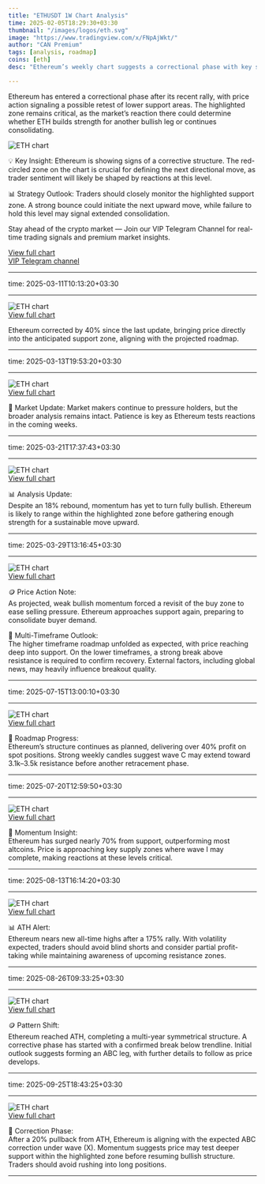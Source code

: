```yaml
---
title: "ETHUSDT 1W Chart Analysis"
time: 2025-02-05T18:29:30+03:30
thumbnail: "/images/logos/eth.svg"
image: "https://www.tradingview.com/x/FNpAjWkt/"
author: "CAN Premium"
tags: [analysis, roadmap]
coins: [eth]
desc: "Ethereum’s weekly chart suggests a correctional phase with key support levels in focus before the next potential move."

---
```


Ethereum has entered a correctional phase after its recent rally, with price action signaling a possible retest of lower support areas. The highlighted zone remains critical, as the market’s reaction there could determine whether ETH builds strength for another bullish leg or continues consolidating.

![ETH chart](https://www.tradingview.com/x/FNpAjWkt/)  

💡 Key Insight:
Ethereum is showing signs of a corrective structure. The red-circled zone on the chart is crucial for defining the next directional move, as trader sentiment will likely be shaped by reactions at this level.  

📊 Strategy Outlook: 
Traders should closely monitor the highlighted support zone. A strong bounce could initiate the next upward move, while failure to hold this level may signal extended consolidation.  

Stay ahead of the crypto market — Join our VIP Telegram Channel for real-time trading signals and premium market insights.

[View full chart](https://www.tradingview.com/x/FNpAjWkt/)  
[VIP Telegram channel](https://t.me/+2znhsiCGpI81MzQ0)

---

time: 2025-03-11T10:13:20+03:30

---

![ETH chart](https://www.tradingview.com/x/nybvwCdQ/)  
[View full chart](https://www.tradingview.com/x/nybvwCdQ/)  

Ethereum corrected by 40% since the last update, bringing price directly into the anticipated support zone, aligning with the projected roadmap.  

---

time: 2025-03-13T19:53:20+03:30

---

![ETH chart](https://www.tradingview.com/x/LT8QpUu9/)  
[View full chart](https://www.tradingview.com/x/LT8QpUu9/)  

🔎 Market Update: 
Market makers continue to pressure holders, but the broader analysis remains intact. Patience is key as Ethereum tests reactions in the coming weeks.  

---

time: 2025-03-21T17:37:43+03:30

---

![ETH chart](https://www.tradingview.com/x/MY6BopWF/)  
[View full chart](https://www.tradingview.com/x/MY6BopWF/)  

📊 Analysis Update:  
Despite an 18% rebound, momentum has yet to turn fully bullish. Ethereum is likely to range within the highlighted zone before gathering enough strength for a sustainable move upward.  

---

time: 2025-03-29T13:16:45+03:30

---

![ETH chart](https://www.tradingview.com/x/TkQlvdpQ/)  
[View full chart](https://www.tradingview.com/x/TkQlvdpQ/)  

🪙 Price Action Note:  
As projected, weak bullish momentum forced a revisit of the buy zone to ease selling pressure. Ethereum approaches support again, preparing to consolidate buyer demand.  

🚀 Multi-Timeframe Outlook:  
The higher timeframe roadmap unfolded as expected, with price reaching deep into support. On the lower timeframes, a strong break above resistance is required to confirm recovery. External factors, including global news, may heavily influence breakout quality.  

---

time: 2025-07-15T13:00:10+03:30

---

![ETH chart](https://www.tradingview.com/x/2xHSzsbX/)  
[View full chart](https://www.tradingview.com/x/2xHSzsbX/)  

📌 Roadmap Progress:  
Ethereum’s structure continues as planned, delivering over 40% profit on spot positions. Strong weekly candles suggest wave C may extend toward 3.1k–3.5k resistance before another retracement phase.  

---

time: 2025-07-20T12:59:50+03:30

---

![ETH chart](https://www.tradingview.com/x/lWqN9owP/)  
[View full chart](https://www.tradingview.com/x/lWqN9owP/)  

🔎 Momentum Insight:  
Ethereum has surged nearly 70% from support, outperforming most altcoins. Price is approaching key supply zones where wave I may complete, making reactions at these levels critical.  

---

time: 2025-08-13T16:14:20+03:30

---

![ETH chart](https://www.tradingview.com/x/r2ZuQQK8/)  
[View full chart](https://www.tradingview.com/x/r2ZuQQK8/)  

📊 ATH Alert:  
Ethereum nears new all-time highs after a 175% rally. With volatility expected, traders should avoid blind shorts and consider partial profit-taking while maintaining awareness of upcoming resistance zones.  

---

time: 2025-08-26T09:33:25+03:30

---

![ETH chart](https://www.tradingview.com/x/yh6GuKum/)  
[View full chart](https://www.tradingview.com/x/yh6GuKum//)  

🪙 Pattern Shift:  
Ethereum reached ATH, completing a multi-year symmetrical structure. A corrective phase has started with a confirmed break below trendline. Initial outlook suggests forming an ABC leg, with further details to follow as price develops.  

---

time: 2025-09-25T18:43:25+03:30

---

![ETH chart](https://www.tradingview.com/x/tR1Hvrj9/)  
[View full chart](https://www.tradingview.com/x/tR1Hvrj9/)  

📌 Correction Phase:  
After a 20% pullback from ATH, Ethereum is aligning with the expected ABC correction under wave (X). Momentum suggests price may test deeper support within the highlighted zone before resuming bullish structure. Traders should avoid rushing into long positions.  

---